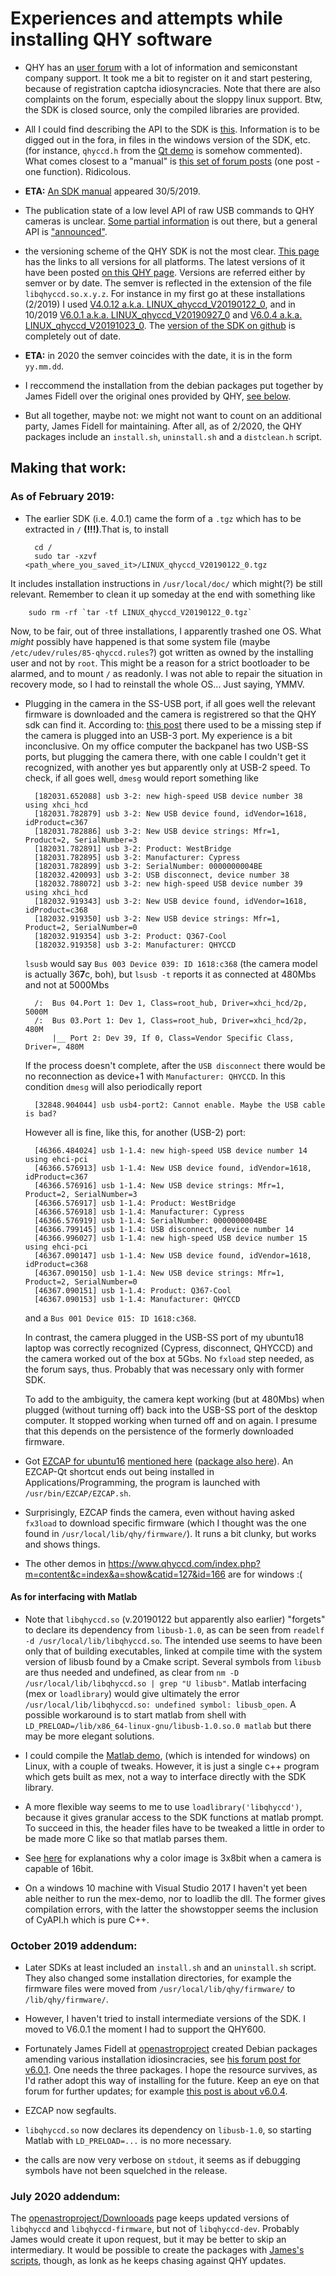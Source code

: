 Experiences and attempts while installing QHY software
======================================================

+ QHY has an [user forum](https://www.qhyccd.com/bbs/index.php) with a lot of information
 and semiconstant company support. It took me a bit to register
 on it and start pestering, because of registration captcha idiosyncracies. Note that there are also complaints on
 the forum, especially about the sloppy linux support. Btw, the SDK is closed source, only the compiled libraries are
 provided.

+ All I could find describing the API to the SDK is
 [this](https://www.qhyccd.com/index.php?m=content&c=index&a=show&catid=127&id=167).
 Information is to be digged out in the fora, in files in the
 windows version of the SDK, etc. (for instance, `qhyccd.h` from the
 [Qt demo](https://www.qhyccd.com/file/repository/latestSoftAndDirver/Soft/SDKDemo%20for%20Qt%20Creator%20MinGW%205.6.3.zip)
 is somehow commented). What comes closest to a "manual" is
 [this set of forum posts](https://www.qhyccd.com//bbs/index.php?topic=5903.0) (one post - one function). Ridicolous.

+ **ETA:** [An SDK manual](https://www.qhyccd.com/bbs/index.php?action=dlattach;topic=6776.0;attach=9793)
  appeared 30/5/2019.

+ The publication state of a low level API of raw USB commands to QHY cameras is unclear.
 [Some partial information](https://www.qhyccd.com/index.php?m=content&c=index&a=show&catid=127&id=168)
 is out there, but a general API is
 ["announced"](https://github.com/qhyccd-lzr/QhyCmosCamera).

+ the versioning scheme of the QHY SDK is not the most clear. [This page](https://www.qhyccd.com/html/test_version/) has the links to all versions for all platforms. The latest versions of it have been posted  [on this QHY page](https://www.qhyccd.com/index.php?m=content&c=index&a=show&catid=127&id=163). Versions are referred either by semver or by date. The semver is reflected in the extension of the file `libqhyccd.so.x.y.z`. For instance in my first go at these installations (2/2019) I
used
 [V4.0.12 a.k.a. LINUX_qhyccd_V20190122_0](http://www.qhyccd.com/file/repository/latestSoftAndDirver/SDK/V6.0.1/LINUX_qhyccd_V20190927_0.tgz), and in 10/2019 [V6.0.1 a.k.a. LINUX_qhyccd_V20190927_0](http://www.qhyccd.com/file/repository/latestSoftAndDirver/SDK/V6.0.1/LINUX_qhyccd_V20190927_0.tgz) and [V6.0.4 a.k.a. LINUX_qhyccd_V20191023_0](http://www.qhyccd.com/file/repository/latestSoftAndDirver/SDK/V6.0.4/LINUX_qhyccd_V20191023_0.tgz).
The [version of the SDK on github](https://github.com/qhyccd-lzr/QHYCCD_Linux_New) is completely out of date.

+ **ETA:** in 2020 the semver coincides with the date, it is in the form `yy.mm.dd`. 

+ I reccommend the installation from the debian packages put together by James Fidell over the original ones provided by QHY, [see below](#OctoberAddendum).

+ But all together, maybe not: we might not want to count on an additional party, James Fidell for maintaining.
 After all, as of 2/2020, the QHY packages include an `install.sh`, `uninstall.sh` and  a `distclean.h` script.


Making that work:
-----------------

### As of February 2019:

+ The earlier SDK (i.e. 4.0.1) came the form of a `.tgz` which has to be extracted in `/` __(!!!)__.That is, to install

        cd /
        sudo tar -xzvf <path_where_you_saved_it>/LINUX_qhyccd_V20190122_0.tgz
 It includes installation instructions in `/usr/local/doc/` which might(?) be still relevant.
 Remember to clean it up someday at the end with something like

        sudo rm -rf `tar -tf LINUX_qhyccd_V20190122_0.tgz`
 Now, to be fair, out of three installations, I apparently trashed one OS.
 What *might* possibly have happened is that some system file (maybe `/etc/udev/rules/85-qhyccd.rules`?)
 got written as owned by  the installing user and not by `root`. This might be a reason for a strict
 bootloader to be alarmed, and to mount `/` as readonly. I was not able to repair the situation in
 recovery mode, so I had to reinstall the whole OS... Just saying, YMMV.

+ Plugging in the camera in the SS-USB port, if all goes well the relevant firmware is downloaded and the camera is registrered so that the QHY sdk can find it. According to: [this post](https://www.qhyccd.com/bbs/index.php?topic=5781.0]) there used to be a missing step if the camera is plugged into an USB-3 port. My experience is a bit inconclusive. On my
office computer the backpanel has two USB-SS ports, but plugging the camera there, with one cable I couldn't get it recognized, with another yes but apparently only at USB-2 speed. To check, if all goes well, `dmesg` would report
something like

        [182031.652088] usb 3-2: new high-speed USB device number 38 using xhci_hcd
        [182031.782879] usb 3-2: New USB device found, idVendor=1618, idProduct=c367
        [182031.782886] usb 3-2: New USB device strings: Mfr=1, Product=2, SerialNumber=3
        [182031.782891] usb 3-2: Product: WestBridge 
        [182031.782895] usb 3-2: Manufacturer: Cypress
        [182031.782899] usb 3-2: SerialNumber: 0000000004BE
        [182032.420093] usb 3-2: USB disconnect, device number 38
        [182032.788072] usb 3-2: new high-speed USB device number 39 using xhci_hcd
        [182032.919343] usb 3-2: New USB device found, idVendor=1618, idProduct=c368
        [182032.919350] usb 3-2: New USB device strings: Mfr=1, Product=2, SerialNumber=0
        [182032.919354] usb 3-2: Product: Q367-Cool
        [182032.919358] usb 3-2: Manufacturer: QHYCCD
    `lsusb` would say `Bus 003 Device 039: ID 1618:c368` (the camera model is actually 36**7**c, boh),
    but `lsusb -t` reports it as connected at 480Mbs and not at 5000Mbs

        /:  Bus 04.Port 1: Dev 1, Class=root_hub, Driver=xhci_hcd/2p, 5000M
        /:  Bus 03.Port 1: Dev 1, Class=root_hub, Driver=xhci_hcd/2p, 480M
            |__ Port 2: Dev 39, If 0, Class=Vendor Specific Class, Driver=, 480M

    If the process doesn't complete, after the `USB disconnect` there would be no reconnection
    as device+1 with `Manufacturer: QHYCCD`. In this condition `dmesg` will also periodically report

        [32848.904044] usb usb4-port2: Cannot enable. Maybe the USB cable is bad?

    However all is fine, like this, for another (USB-2) port:

        [46366.484024] usb 1-1.4: new high-speed USB device number 14 using ehci-pci
        [46366.576913] usb 1-1.4: New USB device found, idVendor=1618, idProduct=c367
        [46366.576916] usb 1-1.4: New USB device strings: Mfr=1, Product=2, SerialNumber=3
        [46366.576917] usb 1-1.4: Product: WestBridge 
        [46366.576918] usb 1-1.4: Manufacturer: Cypress
        [46366.576919] usb 1-1.4: SerialNumber: 0000000004BE
        [46366.799145] usb 1-1.4: USB disconnect, device number 14
        [46366.996027] usb 1-1.4: new high-speed USB device number 15 using ehci-pci
        [46367.090147] usb 1-1.4: New USB device found, idVendor=1618, idProduct=c368
        [46367.090150] usb 1-1.4: New USB device strings: Mfr=1, Product=2, SerialNumber=0
        [46367.090151] usb 1-1.4: Product: Q367-Cool
        [46367.090153] usb 1-1.4: Manufacturer: QHYCCD

    and a `Bus 001 Device 015: ID 1618:c368`.

    In contrast, the camera plugged in the USB-SS port of my ubuntu18 laptop was correctly recognized
    (Cypress, disconnect, QHYCCD) and the camera worked out of the box at 5Gbs. No `fxload` step needed, as the
    forum says, thus. Probably that was necessary only with former SDK.

    To add to the ambiguity, the camera kept working (but at 480Mbs) when plugged (without turning off) back
    into the USB-SS port of the desktop computer. It stopped working when turned off and on again. I presume
    that this depends on the persistence of the formerly downloaded firmware.

+ Got [EZCAP for ubuntu16](https://www.dropbox.com/s/e9i0vntj14dgmh0/EZCAP_Qt-for-Ubuntu-x86_64-0.1.51.2.deb?dl=0)
  [mentioned here](https://www.qhyccd.com/bbs/index.php?topic=6333.0)
  ([package also here](https://www.qhyccd.com/file/repository/latestSoftAndDirver/Soft/EZCAP_QTLatestEdition.deb.zip)).
  An EZCAP-Qt shortcut ends out being
  installed in Applications/Programming, the program is launched with `/usr/bin/EZCAP/EZCAP.sh`.

+ Surprisingly, EZCAP finds the camera, even without having asked `fx3load` to download specific firmware
(which I thought was the one found in `/usr/local/lib/qhy/firmware/`). It runs
a bit clunky, but works and shows things.

+ The other demos in https://www.qhyccd.com/index.php?m=content&c=index&a=show&catid=127&id=166
 are for windows :(


#### As for interfacing with Matlab

+  Note that `libqhyccd.so` (v.20190122 but apparently also earlier) "forgets" to declare its dependency
   from `libusb-1.0`, as can be seen from
   `readelf -d /usr/local/lib/libqhyccd.so`. The intended use seems to have been only that of building
   executables, linked at compile time with the system version of libusb found by a Cmake script.
   Several symbols from `libusb` are thus needed and undefined, as clear from
   `nm -D /usr/local/lib/libqhyccd.so | grep "U libusb"`. Matlab interfacing (mex or `loadlibrary`)
   would give ultimately the error `/usr/local/lib/libqhyccd.so: undefined symbol: libusb_open`.
   A possible workaround is to start matlab from shell with `LD_PRELOAD=/lib/x86_64-linux-gnu/libusb-1.0.so.0 matlab`
   but there may be more elegant solutions.

+ I could compile the
[Matlab demo](http://qhyccd.com/file/repository/latestSoftAndDirver/SDK/MatlabSDKdemo.zip),
(which is intended for windows) on Linux, with a couple of tweaks. However, it is just a
single c++ program which gets built as mex, not a way to interface directly with the SDK library.

+ A more flexible way seems to me to use `loadlibrary('libqhyccd')`, because it gives
  granular access to the SDK functions at matlab prompt. To succeed in this, the header
  files have to be tweaked a little in order to be made more C like so that matlab parses them.

+ See [here](https://www.qhyccd.com/bbs/index.php?topic=6038.msg31725#msg31725) for explanations
  why a color image is 3x8bit when a camera is capable of 16bit.

+ On a windows 10 machine with Visual Studio 2017 I haven't yet been able neither to run the mex-demo,
  nor to loadlib the dll. The former gives compilation errors, with the latter the showstopper seems
  the inclusion of CyAPI.h which is pure C++.

### October 2019 addendum:
<a name="OctoberAddendum"></a>

+ Later SDKs at least included an `install.sh` and an `uninstall.sh` script. They also changed some installation directories, for example the firmware files were moved from `/usr/local/lib/qhy/firmware/` to `/lib/qhy/firmware/`.

+ However, I haven't tried to install intermediate versions of the SDK. I moved to V6.0.1 the moment I had to support the QHY600.

+ Fortunately James Fidell at [openastroproject](https://www.openastroproject.org/) created Debian packages amending various installation idiosincracies, see [his forum post for v6.0.1](https://www.qhyccd.com/bbs/index.php?topic=7459.0). One needs the three packages. I hope the resource survives, as I'd rather adopt this way of installing for the future. Keep an eye on that forum for further updates; for example [this post is about v6.0.4](https://www.qhyccd.com/bbs/index.php?topic=7477.0).

+ EZCAP now segfaults.

+ `libqhyccd.so` now declares its dependency on `libusb-1.0`, so  starting Matlab with `LD_PRELOAD=...` is no more necessary.

+ the calls are now very verbose on `stdout`, it seems as if debugging symbols have not been squelched in the release.

### July 2020 addendum:

The [openastroproject/Downlooads](https://www.openastroproject.org/downloads/) page keeps updated versions of
`libqhyccd` and `libqhyccd-firmware`, but not of `libqhyccd-dev`. Probably James would create it upon request,
but it may be better to skip an intermediary. It would be possible to create the packages with 
[James's scripts](https://github.com/openastroproject/libqhyccd-pkg), though, as lonk as he keeps chasing against QHY updates.
